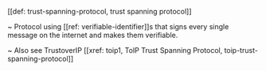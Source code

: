 [[def: trust-spanning-protocol, trust spanning protocol]]

~ Protocol using [[ref: verifiable-identifier]]s that signs every single message on the internet and makes them verifiable.

~ Also see TrustoverIP [[xref: toip1, ToIP Trust Spanning Protocol, toip-trust-spanning-protocol]]
